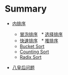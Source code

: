 # Summary

* [内排序](basics_sorting/README.md)
   * [冒泡排序](basics_sorting/bubble_sort.md)
   * [选择排序](basics_sorting/selection_sort.md)
   * [快速排序](basics_sorting/quick_sort.md.md)
   * [堆排序](basics_sorting/heap_sort.md)
   * [Bucket Sort](basics_sorting/bucket_sort.md)
   * [Counting Sort](basics_sorting/counting_sort.md)
   * [Radix Sort](basics_sorting/radix_sort.md)

* [八皇后问题](ba-huang-hou-wen-ti.md)

